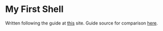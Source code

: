 # My First Shell

Written following the guide at [this](https://brennan.io/2015/01/16/write-a-shell-in-c/) site.
Guide source for comparison [here](https://github.com/brenns10/lsh/blob/master/src/main.c).
